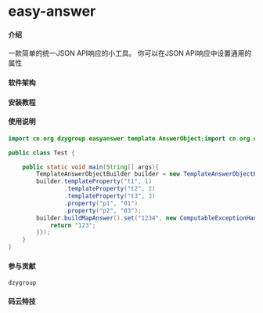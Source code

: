 # easy-answer

#### 介绍
一款简单的统一JSON API响应的小工具。
你可以在JSON API响应中设置通用的属性

#### 软件架构



#### 安装教程



#### 使用说明

```java
import cn.org.dzygroup.easyanswer.template.AnswerObject;import cn.org.dzygroup.easyanswer.template.ComputableExceptionHandler;import cn.org.dzygroup.easyanswer.template.TemplateAnswerObjectBuilder;

public class Test {

    public static void main(String[] args){
        TemplateAnswerObjectBuilder builder = new TemplateAnswerObjectBuilder();
        builder.templateProperty("t1", 1)
                .templateProperty("t2", 2)
                .templateProperty("t3", 3)
                .property("p1", "01")
                .property("p2", "03");
        builder.buildMapAnswer().set("1234", new ComputableExceptionHandler() {@Override public Object handle(AnswerObject answerObject, String name, Throwable t) {
            return "123";
        }});
    }
}
```


#### 参与贡献


```text
dzygroup
```

#### 码云特技

